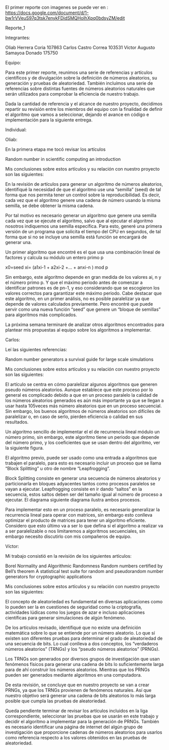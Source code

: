 
El primer reporte con imagenes se puede ver en : https://docs.google.com/document/d/1-bw1rVVeuS97q3tsk7enykFDidSMQHoIhXpq0bdsyZM/edit


Reporte_1

Integrantes:

Oliab Herrera Coria 107863
Carlos Castro Correa 103531
Víctor Augusto Samayoa Donado 175750

Equipo:

Para este primer reporte, reunimos una serie de referencias y artículos científicos y de divulgación sobre la definición de números aleatorios, su generación y pruebas de aleatoriedad. También incluímos una serie de referencias sobre distintas fuentes de números aleatorios naturales que serán utilizados para comprobar la eficiencia de nuestro trabajo.

Dada la cantidad de referencia y el alcance de nuestro proyecto, decidimos repartir su revisión entre los miembros del equipo con la finalidad de definir el algoritmo que vamos a seleccionar, dejando el avance en código e implementación para la siguiente entrega.


Individual: 

Oliab:

En la primera etapa me tocó revisar los artículos

Random number in scientific computing an introduction

Mis conclusiones sobre estos artículos y su relación con nuestro proyecto son las siguientes:

En la revisión de artículos para generar un algoritmo de números aleatorios, identifiqué la necesidad de que el algoritmo use una “semilla” (seed) de tal forma que nos permita tener un control sobre la reproducibilidad. Es decir, cada vez que el algoritmo genere una cadena de número usando la misma semilla, se debe obtener la misma cadena. 

Por tal motivo es necesario generar un algoritmo que genere una semilla cada vez que se ejecute el algoritmo, salvo que al ejecutar el algoritmo nosotros indiquemos una semilla específica. Para esto, generé una primera versión de un programa que solicita el tiempo del CPU en segundos, de tal forma que si no se incluye una semilla está función se encargará de generar una.

Un primer algoritmo que encontré es el que usa una combinación lineal de factores y calcula su módulo un entero primo p

x0=seed
xi= (a1xi-1 + a2xi-2 +... + anxi-n ) mod p

Sin embargo, este algoritmo depende en gran medida de los valores ai, n y el número primo p. Y que el máximo periodo antes de comenzar a identificar patrones es de pn-1, y eso considerando que se escogieron los valores correctos para garantizar este máximo periodo. Cabe destacar que este algoritmo, en un primer análisis, no es posible paralelizar ya que depende de valores calculados previamente. Pero encontré que puede servir como una nueva función “seed” que genere un “bloque de semillas” para algoritmos más complicados.

La próxima semana terminaré de analizar otros algoritmos encontrados para plantear mis propuestas al equipo sobre los algoritmos a implementar.


Carlos:

Leí las siguientes referencias:

Random number generators a survival guide for large scale simulations

Mis conclusiones sobre estos artículos y su relación con nuestro proyecto son las siguientes:

El artículo se centra en cómo paralelizar algunos algoritmos que generen pseudo números aleatorios. Aunque establece que este proceso por lo general es complicado debido a que en un proceso paralelo la calidad de los números aleatorios generados es aún más importante ya que se llegan a usar hasta 105veces más número aleatorios que en un proceso secuencial. Sin embargo, los buenos algoritmos de números aleatorios son difíciles de paralelizar o, en caso de serlo, pierden eficiencia o calidad en sus resultados.

Un algoritmo sencillo de implementar el el de recurrencia lineal módulo un número primo, sin embargo, este algoritmo tiene un periodo que depende del número primo, y los coeficientes que se usan dentro del algoritmo, ver la siguiente figura.

El algoritmo previo, puede ser usado como una entrada a algoritmos que trabajen el paralelo, para esto es necesario incluir un proceso que se llama “Block Splitting” u otro de nombre “Leapfrogging”.

Block Splitting consiste en generar una secuencia de números aleatorios y particionarla en bloques adyacentes tantos como procesos paralelos se vayan a ejecutar. Leapfrogging consiste en ir dando “saltos” en la secuencia, estos saltos deben ser del tamaño igual al número de proceso a ejecutar. El diagrama siguiente diagrama ilustra ambos procesos.



Para implementar esto en un proceso paralelo, es necesario generalizar la recurrencia  lineal para operar con matrices, sin embargo esto conlleva optimizar el producto de matrices para tener un algoritmo eficiente. Considero que esto último va a ser lo que defina si el algoritmo a realizar va a ser paralelizable o nos limitaremos a algoritmos secuenciales, sin embargo necesito discutirlo con mis compañeros de equipo.


Víctor:

Mi trabajo consistió en la revisión de los siguientes artículos:

Borel Normality and Algorithmic Randomness
Random numbers certified by Bell’s theorem
A statistical test suite for random and pseudorandom number generators for cryptographic applications

Mis conclusiones sobre estos artículos y su relación con nuestro proyecto son las siguientes:

El concepto de aleatoriedad es fundamental en diversas aplicaciones como lo pueden ser la en cuestiones de seguridad como la criptografía, actividades lúdicas como los juegos de azar e incluso aplicaciones científicas para generar simulaciones de algún fenómeno.

De los artículos revisado, identifiqué que no existe una definición matemática sobre lo que se entiende por un número aleatorio. Lo que sí existen son diferentes pruebas para determinar el grado de aleatoriedad de una secuencia de bits. Lo cual conlleva a dos conceptos, los “verdaderos números aleatorios” (TRNGs) y los “pseudo números aleatorios” (PRNGs).

Los TRNGs son generados por diversos grupos de investigación que usan fenómenos físicos para generar una cadena de bits lo suficientemente larga para de ahí construir los números aleatorios. Mientras que los PRNGs pueden ser generados mediante algoritmos en una computadora.

De esta revisión, se concluye que en nuestro proyecto se van a crear PRNGs, ya que los TRNGs provienen de fenómenos naturales. Así que nuestro objetivo será generar una cadena de bits aleatorios lo más larga posible que cumpla las pruebas de aleatoriedad.

Queda pendiente terminar de revisar los artículos incluidos en la liga correspondiente, seleccionar las pruebas que se usarán en este trabajo y decidir el algoritmo a implementar para la generación de PRNGs. También es necesario identificar una página de internet del algún grupo de investigación que proporcione cadenas de números aleatorios para usarlos como referencia respecto a los valores obtenidos en las pruebas de aleatoriedad.
